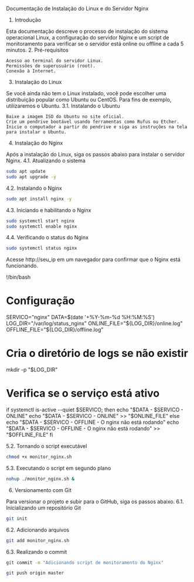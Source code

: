 Documentação de Instalação do Linux e do Servidor Nginx
1. Introdução

Esta documentação descreve o processo de instalação do sistema operacional Linux, a configuração do servidor Nginx e um script de monitoramento para verificar se o servidor está online ou offline a cada 5 minutos.
2. Pré-requisitos

    Acesso ao terminal do servidor Linux.
    Permissões de superusuário (root).
    Conexão à Internet.

3. Instalação do Linux

Se você ainda não tem o Linux instalado, você pode escolher uma distribuição popular como Ubuntu ou CentOS. Para fins de exemplo, utilizaremos o Ubuntu.
3.1. Instalando o Ubuntu

    Baixe a imagem ISO do Ubuntu no site oficial.
    Crie um pendrive bootável usando ferramentas como Rufus ou Etcher.
    Inicie o computador a partir do pendrive e siga as instruções na tela para instalar o Ubuntu.

4. Instalação do Nginx

Após a instalação do Linux, siga os passos abaixo para instalar o servidor Nginx.
4.1. Atualizando o sistema
```bash
sudo apt update
sudo apt upgrade -y
```
4.2. Instalando o Nginx

```bash
sudo apt install nginx -y
```
4.3. Iniciando e habilitando o Nginx

```bash
sudo systemctl start nginx
sudo systemctl enable nginx
```
4.4. Verificando o status do Nginx

```bash
sudo systemctl status nginx
```
Acesse http://seu_ip em um navegador para confirmar que o Nginx está funcionando.

!/bin/bash
# Configuração
SERVICO="nginx"
DATA=$(date '+%Y-%m-%d %H:%M:%S')
LOG_DIR="/var/log/status_nginx"
ONLINE_FILE="${LOG_DIR}/online.log"
OFFLINE_FILE="${LOG_DIR}/offline.log"

# Cria o diretório de logs se não existir
mkdir -p "$LOG_DIR"

# Verifica se o serviço está ativo
if systemctl is-active --quiet $SERVICO; then
        echo "$DATA - $SERVICO - ONLINE"
        echo "$DATA - $SERVICO - ONLINE" >> "$ONLINE_FILE"
else
        echo "$DATA - $SERVICO - OFFLINE - O nginx não está rodando"
        echo "$DATA - $SERVICO - OFFLINE - O nginx não está rodando" >> "$OFFLINE_FILE"
fi


5.2. Tornando o script executável

```bash
chmod +x monitor_nginx.sh
```
5.3. Executando o script em segundo plano

```bash
nohup ./monitor_nginx.sh &
```
6. Versionamento com Git

Para versionar o projeto e subir para o GitHub, siga os passos abaixo.
6.1. Inicializando um repositório Git

```bash
git init
```
6.2. Adicionando arquivos

```bash
git add monitor_nginx.sh
```
6.3. Realizando o commit

```bash
git commit -m "Adicionando script de monitoramento do Nginx"
```
```bash
git push origin master
```
